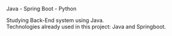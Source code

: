 Java - Spring Boot - Python

Studying Back-End system using Java.  
Technologies already used in this project: Java and Springboot.
